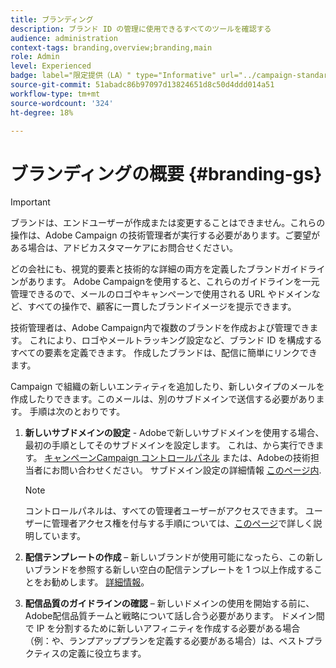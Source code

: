 ```yaml
---
title: ブランディング
description: ブランド ID の管理に使用できるすべてのツールを確認する
audience: administration
context-tags: branding,overview;branding,main
role: Admin
level: Experienced
badge: label="限定提供（LA）" type="Informative" url="../campaign-standard-migration-home.md" tooltip="Campaign Standard移行済みユーザーに制限"
source-git-commit: 51abadc86b97097d13824651d8c50d4ddd014a51
workflow-type: tm+mt
source-wordcount: '324'
ht-degree: 18%

---
```


# ブランディングの概要 {#branding-gs}

>[!IMPORTANT]
>
>ブランドは、エンドユーザーが作成または変更することはできません。これらの操作は、Adobe Campaign の技術管理者が実行する必要があります。ご要望がある場合は、アドビカスタマーケアにお問合せください。

どの会社にも、視覚的要素と技術的な詳細の両方を定義したブランドガイドラインがあります。 Adobe Campaignを使用すると、これらのガイドラインを一元管理できるので、メールのロゴやキャンペーンで使用される URL やドメインなど、すべての操作で、顧客に一貫したブランドイメージを提示できます。

技術管理者は、Adobe Campaign内で複数のブランドを作成および管理できます。 これにより、ロゴやメールトラッキング設定など、ブランド ID を構成するすべての要素を定義できます。 作成したブランドは、配信に簡単にリンクできます。

Campaign で組織の新しいエンティティを追加したり、新しいタイプのメールを作成したりできます。このメールは、別のサブドメインで送信する必要があります。 手順は次のとおりです。

1. **新しいサブドメインの設定** - Adobeで新しいサブドメインを使用する場合、最初の手順としてそのサブドメインを設定します。 これは、から実行できます。 [キャンペーンCampaign コントロールパネル](https://experienceleague.adobe.com/docs/control-panel/using/subdomains-and-certificates/subdomains-branding.html?lang=ja) または、Adobeの技術担当者にお問い合わせください。 サブドメイン設定の詳細情報 [このページ内](https://experienceleague.adobe.com/en/docs/deliverability-learn/deliverability-best-practice-guide/additional-resources/campaign/ac-domain-name-setup).

   >[!NOTE]
   >
   >コントロールパネルは、すべての管理者ユーザーがアクセスできます。 ユーザーに管理者アクセス権を付与する手順については、[このページ](https://experienceleague.adobe.com/docs/control-panel/using/discover-control-panel/managing-permissions.html?lang=ja#discover-control-panel)で詳しく説明しています。

1. **配信テンプレートの作成**  – 新しいブランドが使用可能になったら、この新しいブランドを参照する新しい空白の配信テンプレートを 1 つ以上作成することをお勧めします。 [詳細情報](branding-assign.md)。

1. **配信品質のガイドラインの確認**  – 新しいドメインの使用を開始する前に、Adobe配信品質チームと戦略について話し合う必要があります。 ドメイン間で IP を分割するために新しいアフィニティを作成する必要がある場合（例：や、ランプアッププランを定義する必要がある場合）は、ベストプラクティスの定義に役立ちます。

